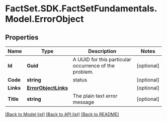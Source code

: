 # FactSet.SDK.FactSetFundamentals.Model.ErrorObject

## Properties

Name | Type | Description | Notes
------------ | ------------- | ------------- | -------------
**Id** | **Guid** | A UUID for this particular occurrence of the problem. | [optional] 
**Code** | **string** | status | [optional] 
**Links** | [**ErrorObjectLinks**](ErrorObjectLinks.md) |  | [optional] 
**Title** | **string** | The plain text error message | [optional] 

[[Back to Model list]](../README.md#documentation-for-models) [[Back to API list]](../README.md#documentation-for-api-endpoints) [[Back to README]](../README.md)

